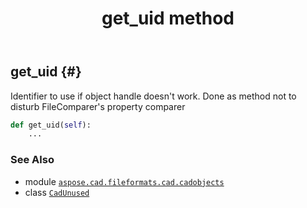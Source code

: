 ﻿---
title: get_uid method
second_title: Aspose.CAD for Python via .NET API References
description: 
type: docs
weight: 20
url: /python-net/aspose.cad.fileformats.cad.cadobjects/cadunused/get_uid/
is_root: false
---

## get_uid {#}

Identifier to use if object handle doesn't work. Done as method not to disturb FileComparer's property comparer



```python
def get_uid(self):
    ...
```





### See Also
* module [`aspose.cad.fileformats.cad.cadobjects`](../../)
* class [`CadUnused`](/cad/python-net/aspose.cad.fileformats.cad.cadobjects/cadunused)
